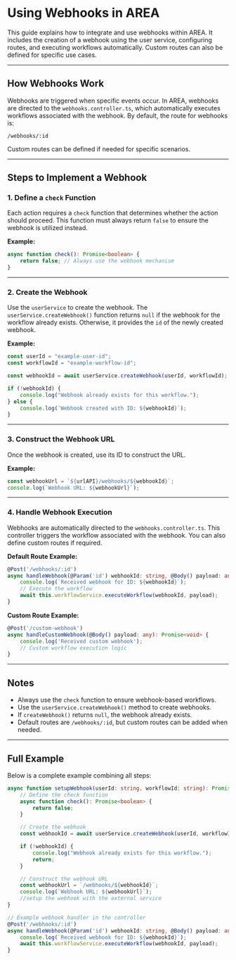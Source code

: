 # Using Webhooks in AREA

This guide explains how to integrate and use webhooks within AREA. It includes the creation of a webhook using the user service, configuring routes, and executing workflows automatically. Custom routes can also be defined for specific use cases.

---

## How Webhooks Work

Webhooks are triggered when specific events occur. In AREA, webhooks are directed to the `webhooks.controller.ts`, which automatically executes workflows associated with the webhook. By default, the route for webhooks is:

```
/webhooks/:id
```

Custom routes can be defined if needed for specific scenarios.

---

## Steps to Implement a Webhook

### 1. Define a `check` Function

Each action requires a `check` function that determines whether the action should proceed. This function must always return `false` to ensure the webhook is utilized instead.

**Example:**

```typescript
async function check(): Promise<boolean> {
    return false; // Always use the webhook mechanism
}
```

---

### 2. Create the Webhook

Use the `userService` to create the webhook. The `userService.createWebhook()` function returns `null` if the webhook for the workflow already exists. Otherwise, it provides the `id` of the newly created webhook.

**Example:**

```typescript
const userId = "example-user-id";
const workflowId = "example-workflow-id";

const webhookId = await userService.createWebhook(userId, workflowId);

if (!webhookId) {
    console.log("Webhook already exists for this workflow.");
} else {
    console.log(`Webhook created with ID: ${webhookId}`);
}
```

---

### 3. Construct the Webhook URL

Once the webhook is created, use its ID to construct the URL.

**Example:**

```typescript
const webhookUrl = `${urlAPI}/webhooks/${webhookId}`;
console.log(`Webhook URL: ${webhookUrl}`);
```

---

### 4. Handle Webhook Execution

Webhooks are automatically directed to the `webhooks.controller.ts`. This controller triggers the workflow associated with the webhook. You can also define custom routes if required.

**Default Route Example:**

```typescript
@Post('/webhooks/:id')
async handleWebhook(@Param('id') webhookId: string, @Body() payload: any): Promise<void> {
    console.log(`Received webhook for ID: ${webhookId}`);
    // Execute the workflow
    await this.workflowService.executeWorkflow(webhookId, payload);
}
```

**Custom Route Example:**

```typescript
@Post('/custom-webhook')
async handleCustomWebhook(@Body() payload: any): Promise<void> {
    console.log('Received custom webhook');
    // Custom workflow execution logic
}
```

---

## Notes

- Always use the `check` function to ensure webhook-based workflows.
- Use the `userService.createWebhook()` method to create webhooks.
- If `createWebhook()` returns `null`, the webhook already exists.
- Default routes are `/webhooks/:id`, but custom routes can be added when needed.

---

## Full Example

Below is a complete example combining all steps:

```typescript
async function setupWebhook(userId: string, workflowId: string): Promise<void> {
    // Define the check function
    async function check(): Promise<boolean> {
        return false;
    }

    // Create the webhook
    const webhookId = await userService.createWebhook(userId, workflowId);

    if (!webhookId) {
        console.log("Webhook already exists for this workflow.");
        return;
    }

    // Construct the webhook URL
    const webhookUrl = `/webhooks/${webhookId}`;
    console.log(`Webhook URL: ${webhookUrl}`);
    //setup the webhook with the external service
}

// Example webhook handler in the controller
@Post('/webhooks/:id')
async handleWebhook(@Param('id') webhookId: string, @Body() payload: any): Promise<void> {
    console.log(`Received webhook for ID: ${webhookId}`);
    await this.workflowService.executeWorkflow(webhookId, payload);
}
```



